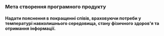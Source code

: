 ### Мета створення програмного продукту
#### Надати пояснення в покращенні співів, враховуючи потреби у температурі навколишнього середовища, стану фізичного здоров'я та отримання інформації.   
